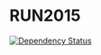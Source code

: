 # RUN2015

[![Dependency Status](https://gemnasium.com/farski/run2015.farski.com.svg)](https://gemnasium.com/farski/run2015.farski.com)

